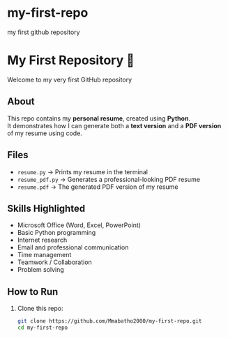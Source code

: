 # my-first-repo
my first github repository
# My First Repository 🎉

Welcome to my very first GitHub repository

## About
This repo contains my **personal resume**, created using **Python**.  
It demonstrates how I can generate both a **text version** and a **PDF version** of my resume using code.

##  Files
- `resume.py` → Prints my resume in the terminal
- `resume_pdf.py` → Generates a professional-looking PDF resume
- `resume.pdf` → The generated PDF version of my resume

## Skills Highlighted
- Microsoft Office (Word, Excel, PowerPoint)  
- Basic Python programming  
- Internet research  
- Email and professional communication  
- Time management  
- Teamwork / Collaboration  
- Problem solving  

## How to Run
1. Clone this repo:
   ```bash
   git clone https://github.com/Mmabatho2000/my-first-repo.git
   cd my-first-repo

